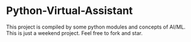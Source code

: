 # Python-Virtual-Assistant
This project is compiled by some python modules and concepts of AI/ML. This is just a weekend project. Feel free to fork and star.
